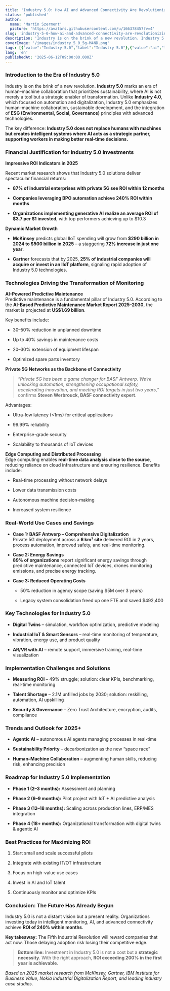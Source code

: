 ```yaml
---
title: 'Industry 5.0: How AI and Advanced Connectivity Are Revolutionizing Industrial Monitoring'
status: 'published'
author:
  name: 'Martin Szerment'
  picture: 'https://avatars.githubusercontent.com/u/166378457?v=4'
slug: 'industry-5-0-how-ai-and-advanced-connectivity-are-revolutionizing-industrial-monitoring'
description: 'Industry is on the brink of a new revolution. Industry 5.0 marks an era of human–machine collaboration that prioritizes sustainability, where AI is not merely a tool but a strategic enabler of transformation. Unlike Industry 4.0, which focused on automation and digitalization, Industry 5.0 emphasizes human–machine collaboration, sustainable development, and the integration of ESG (Environmental, Social, Governance) principles with advanced technologies.'
coverImage: '/images/industry_5_0_5g-M4ND.png'
tags: [{"value":"Industry 5.0","label":"Industry 5.0"},{"value":"ai","label":"AI"},{"value":"5G","label":"5G"}]
lang: 'en'
publishedAt: '2025-06-12T09:00:00.000Z'
---
```


### Introduction to the Era of Industry 5.0

Industry is on the brink of a new revolution. **Industry 5.0** marks an era of human–machine collaboration that prioritizes sustainability, where AI is not merely a tool but a strategic enabler of transformation. Unlike **Industry 4.0**, which focused on automation and digitalization, Industry 5.0 emphasizes human–machine collaboration, sustainable development, and the integration of **ESG (Environmental, Social, Governance)** principles with advanced technologies.

The key difference: **Industry 5.0 does not replace humans with machines but creates intelligent systems where AI acts as a strategic partner, supporting workers in making better real-time decisions.**

### Financial Justification for Industry 5.0 Investments

**Impressive ROI Indicators in 2025**

Recent market research shows that Industry 5.0 solutions deliver spectacular financial returns:

- **87% of industrial enterprises with private 5G see ROI within 12 months**

- **Companies leveraging BPO automation achieve 240% ROI within months**

- **Organizations implementing generative AI realize an average ROI of $3.7 per $1 invested**, with top performers achieving up to $10.3

**Dynamic Market Growth**

- **McKinsey** predicts global IIoT spending will grow from **$290 billion in 2024 to $500 billion in 2025** – a staggering **72% increase in just one year**.

- **Gartner** forecasts that by 2025, **25% of industrial companies will acquire or invest in an IIoT platform**, signaling rapid adoption of Industry 5.0 technologies.

### Technologies Driving the Transformation of Monitoring

**AI-Powered Predictive Maintenance**\
Predictive maintenance is a fundamental pillar of Industry 5.0. According to the **AI-Based Predictive Maintenance Market Report 2025–2030**, the market is projected at **US$1.69 billion**.

Key benefits include:

- 30–50% reduction in unplanned downtime

- Up to 40% savings in maintenance costs

- 20–30% extension of equipment lifespan

- Optimized spare parts inventory

**Private 5G Networks as the Backbone of Connectivity**

> *“Private 5G has been a game changer for BASF Antwerp. We’re unlocking automation, strengthening occupational safety, accelerating innovation, and meeting ROI targets in just two years,”* confirms **Steven Werbrouck, BASF connectivity expert**.

Advantages:

- Ultra-low latency (&lt;1ms) for critical applications

- 99.99% reliability

- Enterprise-grade security

- Scalability to thousands of IoT devices

**Edge Computing and Distributed Processing**\
Edge computing enables **real-time data analysis close to the source**, reducing reliance on cloud infrastructure and ensuring resilience. Benefits include:

- Real-time processing without network delays

- Lower data transmission costs

- Autonomous machine decision-making

- Increased system resilience

### Real-World Use Cases and Savings

- **Case 1: BASF Antwerp – Comprehensive Digitalization**\
  Private 5G deployment across a **6 km² site** delivered ROI in 2 years, process automation, improved safety, and real-time monitoring.

- **Case 2: Energy Savings**\
  **89% of organizations** report significant energy savings through predictive maintenance, connected IoT devices, drones monitoring emissions, and precise energy tracking.

- **Case 3: Reduced Operating Costs**

  - 50% reduction in agency scope (saving $5M over 3 years)

  - Legacy system consolidation freed up one FTE and saved $492,400

### Key Technologies for Industry 5.0

- **Digital Twins** – simulation, workflow optimization, predictive modeling

- **Industrial IoT & Smart Sensors** – real-time monitoring of temperature, vibration, energy use, and product quality

- **AR/VR with AI** – remote support, immersive training, real-time visualization

### Implementation Challenges and Solutions

- **Measuring ROI** – 49% struggle; solution: clear KPIs, benchmarking, real-time monitoring

- **Talent Shortage** – 2.1M unfilled jobs by 2030; solution: reskilling, automation, AI upskilling

- **Security & Governance** – Zero Trust Architecture, encryption, audits, compliance

### Trends and Outlook for 2025+

- **Agentic AI** – autonomous AI agents managing processes in real-time

- **Sustainability Priority** – decarbonization as the new “space race”

- **Human–Machine Collaboration** – augmenting human skills, reducing risk, enhancing precision

### Roadmap for Industry 5.0 Implementation

- **Phase 1 (2–3 months):** Assessment and planning

- **Phase 2 (6–9 months):** Pilot project with IoT + AI predictive analysis

- **Phase 3 (12–18 months):** Scaling across production lines, ERP/MES integration

- **Phase 4 (18+ months):** Organizational transformation with digital twins & agentic AI

### Best Practices for Maximizing ROI

1. Start small and scale successful pilots

2. Integrate with existing IT/OT infrastructure

3. Focus on high-value use cases

4. Invest in AI and IoT talent

5. Continuously monitor and optimize KPIs

### Conclusion: The Future Has Already Begun

Industry 5.0 is not a distant vision but a present reality. Organizations investing today in intelligent monitoring, AI, and advanced connectivity achieve **ROI of 240% within months**.

**Key takeaway:** The Fifth Industrial Revolution will reward companies that act now. Those delaying adoption risk losing their competitive edge.

> **Bottom line:** Investment in Industry 5.0 is not a cost but a **strategic necessity**. With the right approach, **ROI exceeding 200% in the first year is achievable**.

*Based on 2025 market research from McKinsey, Gartner, IBM Institute for Business Value, Nokia Industrial Digitalization Report, and leading industry case studies.*